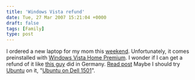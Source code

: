 ```yaml
---
title: 'Windows Vista refund'
date: Tue, 27 Mar 2007 15:21:04 +0000
draft: false
tags: [Family]
type: post
---
```


I ordered a new laptop for my mom this [weekend](http://zeusville.wordpress.com/2007/03/25/weekend-2/). Unfortunately, it comes preinstalled with [Windows Vista Home Premium](http://www.microsoft.com/windows/products/windowsvista/editions/homepremium/default.mspx). I wonder if I can get a refund of it like [this guy](http://www.thealternative.ch/tiki-index.php?page=Software-Refund-en) did in Germany. [Read post](http://www.thealternative.ch/tiki-index.php?page=Software-Refund-en) Maybe I should try [Ubuntu](http://www.ubuntu.com) on it, "[Ubuntu on Dell 1501](http://www.ubuntu1501.blogspot.com/)".